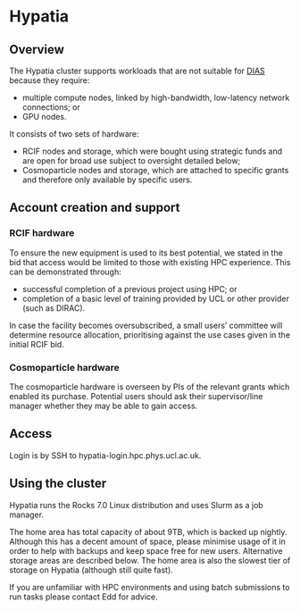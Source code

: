 # Hypatia

## Overview

The Hypatia cluster supports workloads that are not suitable for [DIAS](dias.md) because they require:

- multiple compute nodes, linked by high-bandwidth, low-latency network connections; or
- GPU nodes.

It consists of two sets of hardware:

- RCIF nodes and storage, which were bought using strategic funds and are open for broad use subject to oversight detailed below;
- Cosmoparticle nodes and storage, which are attached to specific grants and therefore only available by specific users.

## Account creation and support

### RCIF hardware

To ensure the new equipment is used to its best potential, we stated in the bid that access would be limited to those with existing HPC experience. This can be demonstrated through:

- successful completion of a previous project using HPC; or
- completion of a basic level of training provided by UCL or other provider (such as DIRAC). 

In case the facility becomes oversubscribed, a small users’ committee will determine resource allocation, prioritising against the use cases given in the initial RCIF bid.

### Cosmoparticle hardware

The cosmoparticle hardware is overseen by PIs of the relevant grants which enabled its purchase. Potential users should ask their supervisor/line manager whether they may be able to gain access.

## Access

Login is by SSH to hypatia-login.hpc.phys.ucl.ac.uk.

## Using the cluster

Hypatia runs the Rocks 7.0 Linux distribution and uses Slurm as a job manager. 

The home area has total capacity of about 9TB, which is backed up nightly. Although this has a decent amount of space, please minimise usage of it in order to help with backups and keep space free for new users. Alternative storage areas are described below. The home area is also the slowest tier of storage on Hypatia (although still quite fast).

If you are unfamiliar with HPC environments and using batch submissions to run tasks please contact Edd for advice.

